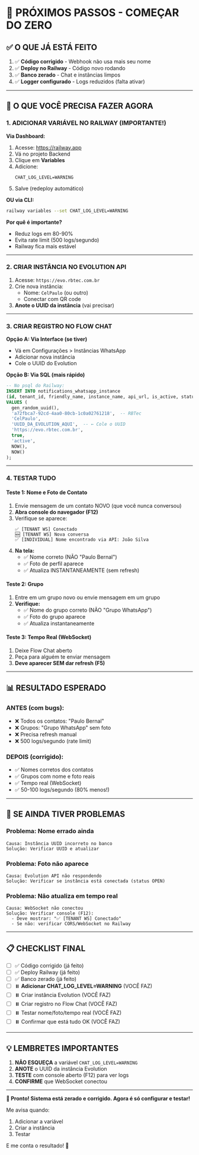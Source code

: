 # 🎯 PRÓXIMOS PASSOS - COMEÇAR DO ZERO

## ✅ O QUE JÁ ESTÁ FEITO

1. ✅ **Código corrigido** - Webhook não usa mais seu nome
2. ✅ **Deploy no Railway** - Código novo rodando
3. ✅ **Banco zerado** - Chat e instâncias limpos
4. ✅ **Logger configurado** - Logs reduzidos (falta ativar)

---

## 🎯 O QUE VOCÊ PRECISA FAZER AGORA

### **1. ADICIONAR VARIÁVEL NO RAILWAY** (IMPORTANTE!)

**Via Dashboard:**
1. Acesse: https://railway.app
2. Vá no projeto Backend
3. Clique em **Variables**
4. Adicione:
   ```
   CHAT_LOG_LEVEL=WARNING
   ```
5. Salve (redeploy automático)

**OU via CLI:**
```bash
railway variables --set CHAT_LOG_LEVEL=WARNING
```

**Por quê é importante?**
- Reduz logs em 80-90%
- Evita rate limit (500 logs/segundo)
- Railway fica mais estável

---

### **2. CRIAR INSTÂNCIA NO EVOLUTION API**

1. Acesse: `https://evo.rbtec.com.br`
2. Crie nova instância:
   - Nome: `CelPaulo` (ou outro)
   - Conectar com QR code
3. **Anote o UUID da instância** (vai precisar)

---

### **3. CRIAR REGISTRO NO FLOW CHAT**

**Opção A: Via Interface (se tiver)**
- Vá em Configurações > Instâncias WhatsApp
- Adicionar nova instância
- Cole o UUID do Evolution

**Opção B: Via SQL (mais rápido)**
```sql
-- No psql do Railway:
INSERT INTO notifications_whatsapp_instance 
(id, tenant_id, friendly_name, instance_name, api_url, is_active, status, created_at, updated_at)
VALUES (
  gen_random_uuid(),
  'a72fbca7-92cd-4aa0-80cb-1c0a02761218',  -- RBTec
  'CelPaulo',
  'UUID_DA_EVOLUTION_AQUI',  -- ← Cole o UUID
  'https://evo.rbtec.com.br',
  true,
  'active',
  NOW(),
  NOW()
);
```

---

### **4. TESTAR TUDO**

#### **Teste 1: Nome e Foto de Contato**
1. Envie mensagem de um contato NOVO (que você nunca conversou)
2. **Abra console do navegador (F12)**
3. Verifique se aparece:
   ```
   ✅ [TENANT WS] Conectado
   🆕 [TENANT WS] Nova conversa
   ✅ [INDIVIDUAL] Nome encontrado via API: João Silva
   ```
4. **Na tela:**
   - ✅ Nome correto (NÃO "Paulo Bernal")
   - ✅ Foto de perfil aparece
   - ✅ Atualiza INSTANTANEAMENTE (sem refresh)

#### **Teste 2: Grupo**
1. Entre em um grupo novo ou envie mensagem em um grupo
2. **Verifique:**
   - ✅ Nome do grupo correto (NÃO "Grupo WhatsApp")
   - ✅ Foto do grupo aparece
   - ✅ Atualiza instantaneamente

#### **Teste 3: Tempo Real (WebSocket)**
1. Deixe Flow Chat aberto
2. Peça para alguém te enviar mensagem
3. **Deve aparecer SEM dar refresh (F5)**

---

## 📊 RESULTADO ESPERADO

### **ANTES (com bugs):**
- ❌ Todos os contatos: "Paulo Bernal"
- ❌ Grupos: "Grupo WhatsApp" sem foto
- ❌ Precisa refresh manual
- ❌ 500 logs/segundo (rate limit)

### **DEPOIS (corrigido):**
- ✅ Nomes corretos dos contatos
- ✅ Grupos com nome e foto reais
- ✅ Tempo real (WebSocket)
- ✅ 50-100 logs/segundo (80% menos!)

---

## 🐛 SE AINDA TIVER PROBLEMAS

### **Problema: Nome errado ainda**
```
Causa: Instância UUID incorreto no banco
Solução: Verificar UUID e atualizar
```

### **Problema: Foto não aparece**
```
Causa: Evolution API não respondendo
Solução: Verificar se instância está conectada (status OPEN)
```

### **Problema: Não atualiza em tempo real**
```
Causa: WebSocket não conectou
Solução: Verificar console (F12):
  - Deve mostrar: "✅ [TENANT WS] Conectado"
  - Se não: verificar CORS/WebSocket no Railway
```

---

## 📋 CHECKLIST FINAL

- [ ] ✅ Código corrigido (já feito)
- [ ] ✅ Deploy Railway (já feito)
- [ ] ✅ Banco zerado (já feito)
- [ ] ⏸️ **Adicionar CHAT_LOG_LEVEL=WARNING** (VOCÊ FAZ)
- [ ] ⏸️ Criar instância Evolution (VOCÊ FAZ)
- [ ] ⏸️ Criar registro no Flow Chat (VOCÊ FAZ)
- [ ] ⏸️ Testar nome/foto/tempo real (VOCÊ FAZ)
- [ ] ⏸️ Confirmar que está tudo OK (VOCÊ FAZ)

---

## 💡 LEMBRETES IMPORTANTES

1. **NÃO ESQUEÇA** a variável `CHAT_LOG_LEVEL=WARNING`
2. **ANOTE** o UUID da instância Evolution
3. **TESTE** com console aberto (F12) para ver logs
4. **CONFIRME** que WebSocket conectou

---

**🎉 Pronto! Sistema está zerado e corrigido. Agora é só configurar e testar!**

Me avisa quando:
1. Adicionar a variável
2. Criar a instância
3. Testar

E me conta o resultado! 🚀

